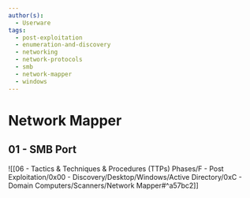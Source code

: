 ```yaml
---
author(s):
  - Userware
tags:
  - post-exploitation
  - enumeration-and-discovery
  - networking
  - network-protocols
  - smb
  - network-mapper
  - windows
---
```

# Network Mapper

## 01 - SMB Port

![[06 - Tactics & Techniques & Procedures (TTPs) Phases/F - Post Exploitation/0x00 - Discovery/Desktop/Windows/Active Directory/0xC - Domain Computers/Scanners/Network Mapper#^a57bc2]]